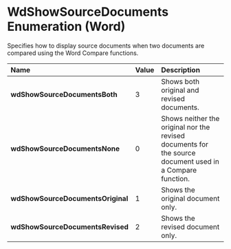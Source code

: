 
# WdShowSourceDocuments Enumeration (Word)

Specifies how to display source documents when two documents are compared using the Word Compare functions.



|**Name**|**Value**|**Description**|
|:-----|:-----|:-----|
|**wdShowSourceDocumentsBoth**|3|Shows both original and revised documents.|
|**wdShowSourceDocumentsNone**|0|Shows neither the original nor the revised documents for the source document used in a Compare function.|
|**wdShowSourceDocumentsOriginal**|1|Shows the original document only.|
|**wdShowSourceDocumentsRevised**|2|Shows the revised document only.|
